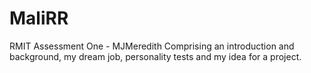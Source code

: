 # MaliRR
RMIT Assessment One - MJMeredith
Comprising an introduction and background, my dream job, personality tests and my idea for a project.
